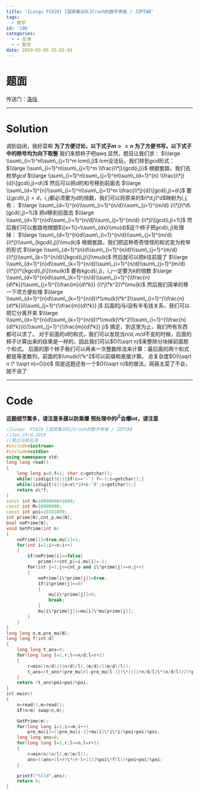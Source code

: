 ```yaml
---
title: '[Luogu P1829] [国家集训队]Crash的数字表格 / JZPTAB'
tags:
  - 数学
id: '296'
categories:
  - - 反演
  - - 数学
date: 2019-03-05 15:02:01
---
```


# 题面

传送门：[洛咕](https://www.luogu.org/problemnew/show/P1829)

* * *

# Solution

调到自闭，我好菜啊 **为了方便讨论，以下式子$m>=n$** **为了方便书写，以下式子中的除号均为向下取整** 我们来颓柿子吧qwq 显然，题目让我们求： $\\large \\sum\_{i=1}^n\\sum\_{j=1}^m lcm(i,j)$ $lcm$没法玩，我们转到$gcd$形式： $\\large \\sum\_{i=1}^n\\sum\_{j=1}^m \\frac{i\*j}{gcd(i,j)}$ 根据套路，我们去枚举$gcd$ $\\large \\sum\_{i=1}^n\\sum\_{j=1}^m\\sum\_{d=1}^{n} \\frac{i\*j}{d}\[gcd(i,j)=d\]$ 然后可以把$d$的和号移到前面去 $\\large \\sum\_{d=1}^{n}\\sum\_{i=1}^n\\sum\_{j=1}^m \\frac{i\*j}{d}\[gcd(i,j)=d\]$ 要让$gcd(i,j)=d$，$i,j$都必须要为$d$的倍数，我们可以将原来的$i\*d,j\*d$映射为$i,j$,有： $\\large \\sum\_{d=1}^{n}\\sum\_{i=1}^{n/d}\\sum\_{j=1}^{m/d} {i\*j}\*d\[gcd(i,j)=1\]$ 把$d$移到前面去 $\\large \\sum\_{d=1}^{n}d\\sum\_{i=1}^{n/d}\\sum\_{j=1}^{m/d} {i\*j}\[gcd(i,j)=1\]$ 然后我们可以套路地根据$\[x=1\]=\\sum\_{dx}\\mu(d)$这个柿子把$gcd(i,j)$处理掉： $\\large \\sum\_{d=1}^{n}d\\sum\_{i=1}^{n/d}\\sum\_{j=1}^{m/d} {i\*j}\\sum\_{kgcd(i,j)}\\mu(k)$ 根据套路，我们把这种奇奇怪怪的和式变为枚举的形式 $\\large \\sum\_{d=1}^{n}d\\sum\_{i=1}^{n/d}\\sum\_{j=1}^{m/d} {i\*j}\\sum\_{k=1}^{n/d}\[kgcd(i,j)\]\\mu(k)$ 然后就可以把$k$往前提了 $\\large \\sum\_{d=1}^{n}d\\sum\_{k=1}^{n/d}\\sum\_{i=1}^{n/d}\\sum\_{j=1}^{m/d} {i\*j}\*\[kgcd(i,j)\]\\mu(k)$ 要有$kgcd(i,j)$，$i,j$一定要为$k$的倍数 $\\large \\sum\_{d=1}^{n}d\\sum\_{k=1}^{n/d}\\sum\_{i=1}^{\\frac{n}{d\*k}}\\sum\_{j=1}^{\\frac{m}{d\*k}} {i\*j\*k^2}\*\\mu(k)$ 然后我们简单的移一下项方便处理 $\\large \\sum\_{d=1}^{n}d\\sum\_{k=1}^{n/d}\*\\mu(k)\*k^2\\sum\_{i=1}^{\\frac{n}{d\*k}}i\\sum\_{j=1}^{\\frac{m}{d\*k}} j$ 后面的$j$与$i$没有半毛钱关系，我们可以把它分离开来 $\\large \\sum\_{d=1}^{n}d\\sum\_{k=1}^{n/d}\*\\mu(k)\*k^2(\\sum\_{i=1}^{\\frac{n}{d\*k}}i)(\\sum\_{j=1}^{\\frac{m}{d\*k}} j)$ 搞定，到这里为止，我们所有东西都可以求了。 对于前面的$d$的和式，我们可以发现当$n/d,m/d$不变的时候，后面的柿子计算出来的结果是一样的，因此我们可以$O(\\sqrt n)$来整除分块掉前面那个和式。 后面的那个柿子我们可以再来一次整数除法来计算：最后面的两个和式都是等差数列，前面的$\\mu(k)\*k^2$可以前缀和直接计算。 总复杂度$O(\\sqrt n \* \\sqrt n)=O(n)$ 但是这题还有一个$O(\\sqrt n)$的做法，蒟蒻太菜了不会，就不说了

* * *

# Code

**这题细节繁多，请注意多膜以防乘爆** **预处理中的$i^2$会爆int，请注意**

```cpp
//Luogu  P1829 [国家集训队]Crash的数字表格 / JZPTAB
//Jan,23rd,2019
//莫比乌斯反演
#include<iostream>
#include<cstdio>
using namespace std;
long long read()
{
    long long x=0,f=1; char c=getchar();
    while(!isdigit(c)){if(c=='-') f=-1;c=getchar();}
    while(isdigit(c)){x=x\*10+c-'0';c=getchar();}
    return x\*f;
}
const int N=10000000+1000;
const int M=10000000;
const int poi=20101009;
int prime[N],cnt_p,mu[N];
bool noPrime[N];
void GetPrime(int n)
{
    noPrime[1]=true,mu[1]=1;
    for(int i=2;i<=n;i++)
    {
        if(noPrime[i]==false)
            prime[++cnt_p]=i,mu[i]=-1;
        for(int j=1;j<=cnt_p and i\*prime[j]<=n;j++)
        {
            noPrime[i\*prime[j]]=true;
            if(i%prime[j]==0)
            {
                mu[i\*prime[j]]=0;
                break;
            }
            mu[i\*prime[j]]=mu[i]\*mu[prime[j]];
        }
    }
}
long long n,m,pre_mu[N];
long long f(int d)
{
    long long t_ans=0;
    for(long long l=1,r;l<=n/d;l=r+1)
    {
        r=min((n/d)/((n/d)/l),(m/d)/((m/d)/l));
        t_ans=(t_ans+(pre_mu[r]-pre_mu[l-1])\*(((1+n/d/l)\*(n/d/l)/2)%poi)%poi\*(((1+m/d/l)\*(m/d/l)/2)%poi))%poi;
    }
    return (t_ans%poi+poi)%poi;
}
int main()
{
    n=read(),m=read();
    if(n>m) swap(n,m);

    GetPrime(m);
    for(long long i=1;i<=m;i++)
        pre_mu[i]=((pre_mu[i-1]+mu[i]\*i\*i)%poi+poi)%poi;
    long long ans=0;
    for(long long l=1,r;l<=n;l=r+1)
    {
        r=min(n/(n/l),m/(m/l));
        ans=((ans+(l+r)\*(r-l+1)/2%poi\*f(l))%poi+poi)%poi;
    }

    printf("%lld",ans);
    return 0;
}

```